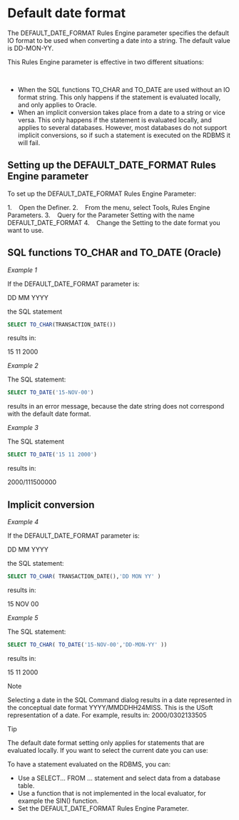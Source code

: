 # Default date format

The DEFAULT_DATE_FORMAT Rules Engine parameter specifies the default IO format to be used when converting a date into a string. The default value is DD-MON-YY.

This Rules Engine parameter is effective in two different situations:

 

- When the SQL functions TO_CHAR and TO_DATE are used without an IO format string. This only happens if the statement is evaluated locally, and only applies to Oracle.
- When an implicit conversion takes place from a date to a string or vice versa. This only happens if the statement is evaluated locally, and applies to several databases. However, most databases do not support implicit conversions, so if such a statement is executed on the RDBMS it will fail.

## Setting up the DEFAULT_DATE_FORMAT Rules Engine parameter


To set up the DEFAULT_DATE_FORMAT Rules Engine Parameter:

1.    Open the Definer.
2.    From the menu, select Tools, Rules Engine Parameters.
3.    Query for the Parameter Setting with the name DEFAULT_DATE_FORMAT
4.    Change the Setting to the date format you want to use.

## SQL functions TO_CHAR and TO_DATE (Oracle)

*Example 1*

If the DEFAULT_DATE_FORMAT parameter is:

DD MM YYYY

the SQL statement

```sql
SELECT TO_CHAR(TRANSACTION_DATE())
```

results in:

15 11 2000

*Example 2*

The SQL statement:

```sql
SELECT TO_DATE('15-NOV-00')
```

results in an error message, because the date string does not correspond with the default date format.

*Example 3*

The SQL statement

```sql
SELECT TO_DATE('15 11 2000')
```

results in:

2000/111500000

## Implicit conversion

*Example 4*

If the DEFAULT_DATE_FORMAT parameter is:

DD MM YYYY

the SQL statement:

```sql
SELECT TO_CHAR( TRANSACTION_DATE(),'DD MON YY' )
```

results in:

15 NOV 00

*Example 5*

The SQL statement:

```sql
SELECT TO_CHAR( TO_DATE('15-NOV-00','DD-MON-YY' ))
```

results in:

15 11 2000

> [!NOTE]
> Selecting a date in the SQL Command dialog results in a date represented in the conceptual date format YYYY/MMDDHH24MISS. This is the USoft representation of a date. For example,
> results in:
> 2000/0302133505

> [!TIP]
> The default date format setting only applies for statements that are evaluated locally. If you want to select the current date you can use:

To have a statement evaluated on the RDBMS, you can:

- Use a SELECT... FROM ... statement and select data from a database table.
- Use a function that is not implemented in the local evaluator, for example the SIN() function.
- Set the DEFAULT_DATE_FORMAT Rules Engine Parameter.